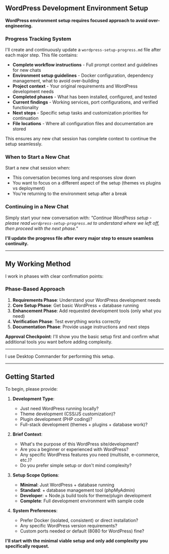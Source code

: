## WordPress Development Environment Setup

**WordPress environment setup requires focused approach to avoid over-engineering.**

### Progress Tracking System
I'll create and continuously update a `wordpress-setup-progress.md` file after each major step. This file contains:
- **Complete workflow instructions** - Full prompt context and guidelines for new chats
- **Environment setup guidelines** - Docker configuration, dependency management, what to avoid over-building
- **Project context** - Your original requirements and WordPress development needs
- **Completed phases** - What has been installed, configured, and tested
- **Current findings** - Working services, port configurations, and verified functionality
- **Next steps** - Specific setup tasks and customization priorities for continuation
- **File locations** - Where all configuration files and documentation are stored

This ensures any new chat session has complete context to continue the setup seamlessly.

### When to Start a New Chat
Start a new chat session when:
- This conversation becomes long and responses slow down
- You want to focus on a different aspect of the setup (themes vs plugins vs deployment)
- You're returning to the environment setup after a break

### Continuing in a New Chat
Simply start your new conversation with:
*"Continue WordPress setup - please read `wordpress-setup-progress.md` to understand where we left off, then proceed with the next phase."*

**I'll update the progress file after every major step to ensure seamless continuity.**

---

## My Working Method

I work in phases with clear confirmation points:

### Phase-Based Approach
1. **Requirements Phase**: Understand your WordPress development needs
2. **Core Setup Phase**: Get basic WordPress + database running
3. **Enhancement Phase**: Add requested development tools (only what you need)
4. **Verification Phase**: Test everything works correctly
5. **Documentation Phase**: Provide usage instructions and next steps

**Approval Checkpoint**: I'll show you the basic setup first and confirm what additional tools you want before adding complexity.

---

I use Desktop Commander for performing this setup.

---

## Getting Started

To begin, please provide:

1. **Development Type**: 
   - Just need WordPress running locally?
   - Theme development (CSS/JS customization)?
   - Plugin development (PHP coding)?
   - Full-stack development (themes + plugins + database work)?

2. **Brief Context**: 
   - What's the purpose of this WordPress site/development?
   - Are you a beginner or experienced with WordPress?
   - Any specific WordPress features you need (multisite, e-commerce, etc.)?
   - Do you prefer simple setup or don't mind complexity?

3. **Setup Scope Options**: 
   - **Minimal**: Just WordPress + database running
   - **Standard**: + database management tool (phpMyAdmin)
   - **Developer**: + Node.js build tools for theme/plugin development
   - **Complete**: Full development environment with sample code

4. **System Preferences**:
   - Prefer Docker (isolated, consistent) or direct installation?
   - Any specific WordPress version requirements?
   - Custom ports needed or default (8080 for WordPress) fine?

**I'll start with the minimal viable setup and only add complexity you specifically request.**